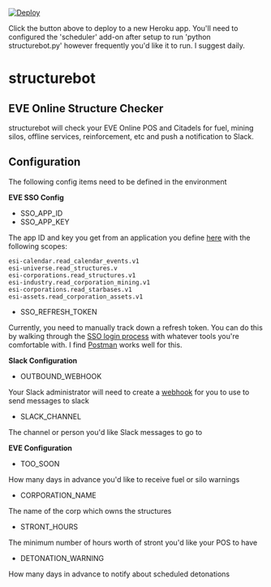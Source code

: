 [![Deploy](https://www.herokucdn.com/deploy/button.svg)](https://heroku.com/deploy)

Click the button above to deploy to a new Heroku app.  You'll need to configured the 'scheduler' add-on after setup to run 'python structurebot.py' however frequently you'd like it to run.  I suggest daily.

# structurebot
## EVE Online Structure Checker

structurebot will check your EVE Online POS and Citadels for fuel, mining silos, offline services, reinforcement, etc and push a notification to Slack.

## Configuration

The following config items need to be defined in the environment

**EVE SSO Config**
* SSO_APP_ID
* SSO_APP_KEY

The app ID and key you get from an application you define [here](https://developers.eveonline.com/applications) with the following scopes: 

    esi-calendar.read_calendar_events.v1
    esi-universe.read_structures.v
    esi-corporations.read_structures.v1
	esi-industry.read_corporation_mining.v1
	esi-corporations.read_starbases.v1
	esi-assets.read_corporation_assets.v1

* SSO_REFRESH_TOKEN

Currently, you need to manually track down a refresh token.  You can do this by walking through the [SSO login process](http://eveonline-third-party-documentation.readthedocs.io/en/latest/sso/authentication.html) with whatever tools you're comfortable with.  I find [Postman](https://www.getpostman.com/) works well for this.

**Slack Configuration**

* OUTBOUND_WEBHOOK

Your Slack administrator will need to create a [webhook](https://api.slack.com/incoming-webhooks) for you to use to send messages to slack

* SLACK_CHANNEL

The channel or person you'd like Slack messages to go to

**EVE Configuration**

* TOO_SOON

How many days in advance you'd like to receive fuel or silo warnings

* CORPORATION_NAME

The name of the corp which owns the structures

* STRONT_HOURS

The minimum number of hours worth of stront you'd like your POS to have

* DETONATION_WARNING

How many days in advance to notify about scheduled detonations
